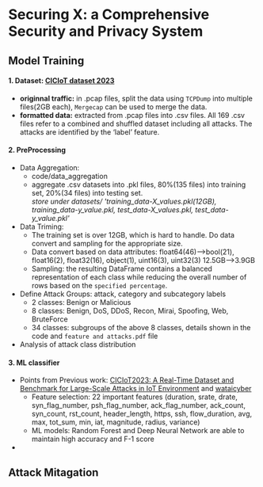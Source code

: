 # Securing X: a Comprehensive Security and Privacy System

## Model Training
#### 1. Dataset: [CICIoT dataset 2023](https://www.unb.ca/cic/datasets/iotdataset-2023.html)   
 - __originnal traffic:__ in .pcap files, split the data using `TCPDump` into multiple files(2GB each), `Mergecap` can be used to merge the data.   
 - __formatted data:__ extracted from .pcap files into .csv files. All 169 .csv files refer to a combined and shuffled dataset including all attacks. The attacks are identified by the ‘label’ feature. 
#### 2. PreProcessing
- Data Aggregation:  
  - code/data_aggregation
  - aggregate .csv datasets into .pkl files, 80%(135 files) into training set, 20%(34 files) into testing set.   
    _store under datasets/ 'training_data-X_values.pkl(12GB), training_data-y_value.pkl, test_data-X_values.pkl, test_data-y_value.pkl'_
- Data Triming:
  - The training set is over 12GB, which is hard to handle. Do data convert and sampling for the appropriate size.
  - Data convert based on data attributes: float64(46)-->bool(21), float16(2), float32(16), object(1), uint16(3), uint32(3)  12.5GB-->3.9GB 
  - Sampling: the resulting DataFrame contains a balanced representation of each class while reducing the overall number of rows based on the `specified percentage`.
- Define Attack Groups:  attack, category and subcategory labels
    - 2 classes: Benign or Malicious  
    - 8 classes: Benign, DoS, DDoS, Recon, Mirai, Spoofing, Web, BruteForce
    - 34 classes: subgroups of the above 8 classes, details shown in the code and `feature and attacks.pdf` file
- Analysis of attack class distribution

#### 3. ML classifier
- Points from Previous work: [CICIoT2023: A Real-Time Dataset and Benchmark for Large-Scale Attacks in IoT Environment](https://mdpi-res.com/d_attachment/sensors/sensors-23-05941/article_deploy/sensors-23-05941-v2.pdf?version=1687924880) and [wataicyber](https://wataicyber.substack.com/p/comparing-classical-ml-models)
  - Feature selection: 22 important features (duration, srate, drate, syn_flag_number, psh_flag_number, ack_flag_number, ack_count, syn_count, rst_count, header_length, https, ssh, flow_duration, avg, max, tot_sum, min, iat, magnitude, radius, variance)  
  - ML models: Random Forest and Deep Neural Network are able to maintain high accuracy and F-1 score
-  
## Attack Mitagation
